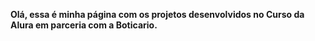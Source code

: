 **Olá, 
essa é minha página com os projetos desenvolvidos no Curso da Alura em parceria com a Boticario.**